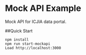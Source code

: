 # Mock API Example

Mock API for ICJIA data portal.

##Quick Start

```
npm install
npm run start-mockapi
Load http://localhost:3000
```
